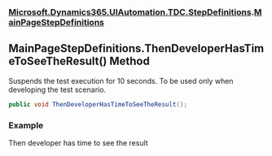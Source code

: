 ### [Microsoft.Dynamics365.UIAutomation.TDC.StepDefinitions](Microsoft.Dynamics365.UIAutomation.TDC.StepDefinitions.md 'Microsoft.Dynamics365.UIAutomation.TDC.StepDefinitions').[MainPageStepDefinitions](MainPageStepDefinitions.md 'Microsoft.Dynamics365.UIAutomation.TDC.StepDefinitions.MainPageStepDefinitions')

## MainPageStepDefinitions.ThenDeveloperHasTimeToSeeTheResult() Method

Suspends the test execution for 10 seconds. To be used only when developing the test scenario.

```csharp
public void ThenDeveloperHasTimeToSeeTheResult();
```

### Example
Then developer has time to see the result